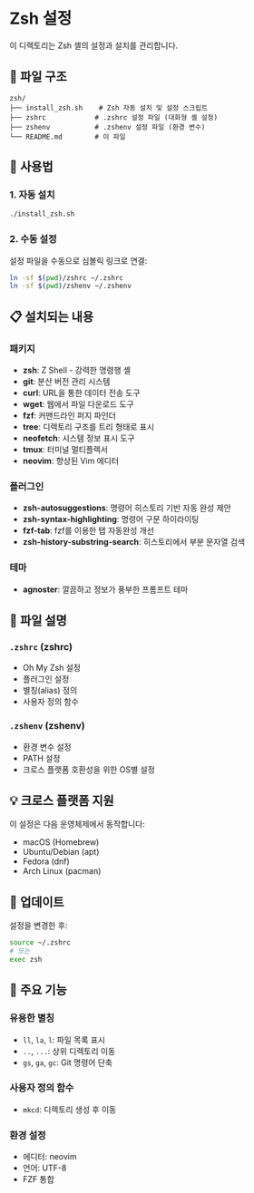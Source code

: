 # Zsh 설정

이 디렉토리는 Zsh 셸의 설정과 설치를 관리합니다.

## 📁 파일 구조

```
zsh/
├── install_zsh.sh    # Zsh 자동 설치 및 설정 스크립트
├── zshrc            # .zshrc 설정 파일 (대화형 셸 설정)
├── zshenv           # .zshenv 설정 파일 (환경 변수)
└── README.md        # 이 파일
```

## 🚀 사용법

### 1. 자동 설치
```bash
./install_zsh.sh
```

### 2. 수동 설정
설정 파일을 수동으로 심볼릭 링크로 연결:
```bash
ln -sf $(pwd)/zshrc ~/.zshrc
ln -sf $(pwd)/zshenv ~/.zshenv
```

## 📋 설치되는 내용

### 패키지
- **zsh**: Z Shell - 강력한 명령행 셸
- **git**: 분산 버전 관리 시스템
- **curl**: URL을 통한 데이터 전송 도구
- **wget**: 웹에서 파일 다운로드 도구
- **fzf**: 커맨드라인 퍼지 파인더
- **tree**: 디렉토리 구조를 트리 형태로 표시
- **neofetch**: 시스템 정보 표시 도구
- **tmux**: 터미널 멀티플렉서
- **neovim**: 향상된 Vim 에디터

### 플러그인
- **zsh-autosuggestions**: 명령어 히스토리 기반 자동 완성 제안
- **zsh-syntax-highlighting**: 명령어 구문 하이라이팅
- **fzf-tab**: fzf를 이용한 탭 자동완성 개선
- **zsh-history-substring-search**: 히스토리에서 부분 문자열 검색

### 테마
- **agnoster**: 깔끔하고 정보가 풍부한 프롬프트 테마

## 🔧 파일 설명

### `.zshrc` (zshrc)
- Oh My Zsh 설정
- 플러그인 설정
- 별칭(alias) 정의
- 사용자 정의 함수

### `.zshenv` (zshenv)
- 환경 변수 설정
- PATH 설정
- 크로스 플랫폼 호환성을 위한 OS별 설정

## 💡 크로스 플랫폼 지원

이 설정은 다음 운영체제에서 동작합니다:
- macOS (Homebrew)
- Ubuntu/Debian (apt)
- Fedora (dnf)
- Arch Linux (pacman)

## 🔄 업데이트

설정을 변경한 후:
```bash
source ~/.zshrc
# 또는
exec zsh
```

## 🎯 주요 기능

### 유용한 별칭
- `ll`, `la`, `l`: 파일 목록 표시
- `..`, `...`: 상위 디렉토리 이동
- `gs`, `ga`, `gc`: Git 명령어 단축

### 사용자 정의 함수
- `mkcd`: 디렉토리 생성 후 이동

### 환경 설정
- 에디터: neovim
- 언어: UTF-8
- FZF 통합

